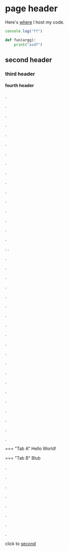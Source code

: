 # page header

Here's [where](https://github.com) I host my code.

```js
console.log("ff")
```

```python
def fun(argg):
    print("asdf")
```

## second header

### third header

#### fourth header

.

.

.

.

.

.

.

.

.

.

.

.

.

.

.

.

.
.

.

.

.

.

.

.

.

.

.

.

.

.

.

.

.

.

.

.

.

.

=== "Tab A"
	Hello World!

=== "Tab B"
	Blub

.

.

.

.

.

.

.

.


click to [second](#second-header)